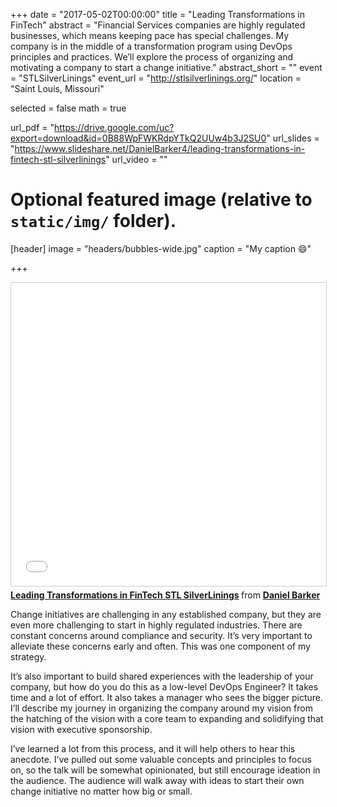 +++
date = "2017-05-02T00:00:00"
title = "Leading Transformations in FinTech"
abstract = "Financial Services companies are highly regulated businesses, which means keeping pace has special challenges. My company is in the middle of a transformation program using DevOps principles and practices. We’ll explore the process of organizing and motivating a company to start a change initiative."
abstract_short = ""
event = "STLSilverLinings"
event_url = "http://stlsilverlinings.org/"
location = "Saint Louis, Missouri"

selected = false
math = true

url_pdf = "https://drive.google.com/uc?export=download&id=0B88WpFWKRdpYTkQ2UUw4b3J2SU0"
url_slides = "https://www.slideshare.net/DanielBarker4/leading-transformations-in-fintech-stl-silverlinings"
url_video = ""

# Optional featured image (relative to `static/img/` folder).
[header]
image = "headers/bubbles-wide.jpg"
caption = "My caption :smile:"

+++

<iframe src="//www.slideshare.net/slideshow/embed_code/key/KgN6X7rRzRG6Wi" width="595" height="485" frameborder="0" marginwidth="0" marginheight="0" scrolling="no" style="border:1px solid #CCC; border-width:1px; margin-bottom:5px; max-width: 100%;" allowfullscreen> </iframe> <div style="margin-bottom:5px"> <strong> <a href="//www.slideshare.net/DanielBarker4/leading-transformations-in-fintech-stl-silverlinings" title="Leading Transformations in FinTech STL SilverLinings" target="_blank">Leading Transformations in FinTech STL SilverLinings</a> </strong> from <strong><a target="_blank" href="https://www.slideshare.net/DanielBarker4">Daniel Barker</a></strong> </div>

Change initiatives are challenging in any established company, but they are even more challenging to start in highly regulated industries. There are constant concerns around compliance and security. It’s very important to alleviate these concerns early and often. This was one component of my strategy.

It’s also important to build shared experiences with the leadership of your company, but how do you do this as a low-level DevOps Engineer? It takes time and a lot of effort. It also takes a manager who sees the bigger picture. I’ll describe my journey in organizing the company around my vision from the hatching of the vision with a core team to expanding and solidifying that vision with executive sponsorship.

I’ve learned a lot from this process, and it will help others to hear this anecdote. I’ve pulled out some valuable concepts and principles to focus on, so the talk will be somewhat opinionated, but still encourage ideation in the audience. The audience will walk away with ideas to start their own change initiative no matter how big or small.
